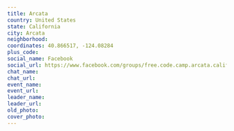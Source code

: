 ```yaml
---
title: Arcata
country: United States
state: California
city: Arcata
neighborhood: 
coordinates: 40.866517, -124.08284
plus_code:
social_name: Facebook
social_url: https://www.facebook.com/groups/free.code.camp.arcata.california
chat_name:
chat_url:
event_name:
event_url:
leader_name:
leader_url:
old_photo: 
cover_photo:
---
```

